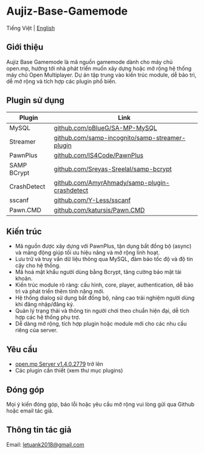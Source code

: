 # Aujiz-Base-Gamemode

Tiếng Việt | [English](README-en.md)

## Giới thiệu
Aujiz Base Gamemode là mã nguồn gamemode dành cho máy chủ open.mp, hướng tới nhà phát triển muốn xây dựng hoặc mở rộng hệ thống máy chủ Open Multiplayer. Dự án tập trung vào kiến trúc module, dễ bảo trì, dễ mở rộng và tích hợp các plugin phổ biến.

## Plugin sử dụng
| Plugin      | Link |
|-------------|------|
| MySQL       | [github.com/pBlueG/SA-MP-MySQL](https://github.com/pBlueG/SA-MP-MySQL) |
| Streamer    | [github.com/samp-incognito/samp-streamer-plugin](https://github.com/samp-incognito/samp-streamer-plugin) |
| PawnPlus    | [github.com/IS4Code/PawnPlus](https://github.com/IS4Code/PawnPlus) |
| SAMP BCrypt | [github.com/Sreyas-Sreelal/samp-bcrypt](https://github.com/Sreyas-Sreelal/samp-bcrypt) |
| CrashDetect | [github.com/AmyrAhmady/samp-plugin-crashdetect](https://github.com/AmyrAhmady/samp-plugin-crashdetect) |
| sscanf | [github.com/Y-Less/sscanf](https://github.com/Y-Less/sscanf) |
| Pawn.CMD | [github.com/katursis/Pawn.CMD](https://github.com/katursis/Pawn.CMD) |

## Kiến trúc

- Mã nguồn được xây dựng với PawnPlus, tận dụng bất đồng bộ (async) và mảng động giúp tối ưu hiệu năng và mở rộng linh hoạt.
- Lưu trữ và truy vấn dữ liệu thông qua MySQL, đảm bảo tốc độ và độ tin cậy cho hệ thống.
- Mã hoá mật khẩu người dùng bằng Bcrypt, tăng cường bảo mật tài khoản.
- Kiến trúc module rõ ràng: cấu hình, core, player, authentication, dễ bảo trì và phát triển thêm tính năng mới.
- Hệ thống dialog sử dụng bất đồng bộ, nâng cao trải nghiệm người dùng khi đăng nhập/đăng ký.
- Quản lý trạng thái và thông tin người chơi theo chuẩn hiện đại, dễ tích hợp các hệ thống phụ trợ.
- Dễ dàng mở rộng, tích hợp plugin hoặc module mới cho các nhu cầu riêng của server.

## Yêu cầu
- [open.mp Server v1.4.0.2779](https://github.com/openmultiplayer/open.mp/releases) trở lên
- Các plugin cần thiết (xem thư mục plugins)

## Đóng góp
Mọi ý kiến đóng góp, báo lỗi hoặc yêu cầu mở rộng vui lòng gửi qua Github hoặc email tác giả.

## Thông tin tác giả
Email: letuank2018@gmail.com
